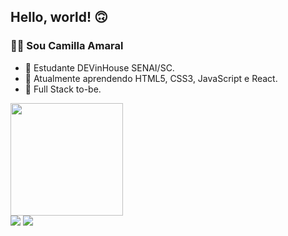 ## Hello, world! 🙃

### 👩‍💻 Sou Camilla Amaral
- 🔭 Estudante DEVinHouse SENAI/SC.
- 🌱 Atualmente aprendendo HTML5, CSS3, JavaScript e React.
- 🌳 Full Stack to-be.

<div align="left">
  <a href="https://github.com/amaralcamilla">
  <img height="180em" src="https://github-readme-stats.vercel.app/api/top-langs/?username=amaralcamilla&layout=compact&langs_count=7&theme=graywhite"/>
</div>
  
<div align="left"> 
  <a href = "mailto:camillaamaral7@gmail.com"><img src="https://img.shields.io/badge/Gmail-D14836?style=for-the-badge&logo=gmail&logoColor=white" target="_blank"></a>
  <a href="https://www.linkedin.com/in/amaralcamilla" target="_blank"><img src="https://img.shields.io/badge/-LinkedIn-%230077B5?style=for-the-badge&logo=linkedin&logoColor=white" target="_blank"></a>  
</div>

